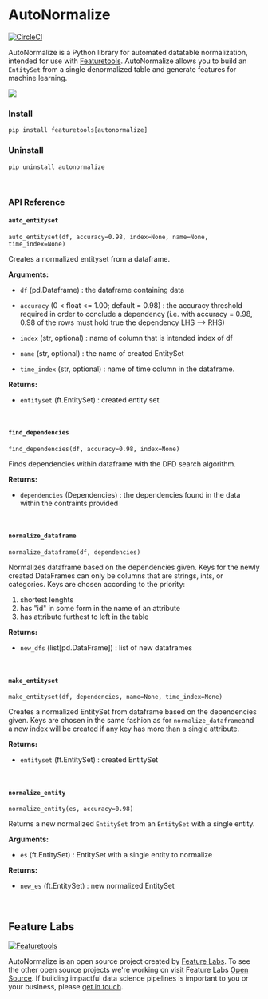 # AutoNormalize

[![CircleCI](https://circleci.com/gh/FeatureLabs/autonormalize.svg?style=shield&circle-token=b890443ca669d7e88d62ad2fd712f92951550c4a)](https://circleci.com/gh/FeatureLabs/autonormalize)

AutoNormalize is a Python library for automated datatable normalization, intended for use with [Featuretools](https://github.com/Featuretools/featuretools). AutoNormalize allows you to build an `EntitySet` from a single denormalized table and generate features for machine learning.

![](gif.gif)

### Install
```shell
pip install featuretools[autonormalize]
```
### Uninstall
```shell
pip uninstall autonormalize
```
<br />

### API Reference

#### `auto_entityset`
```shell
auto_entityset(df, accuracy=0.98, index=None, name=None, time_index=None)
```
Creates a normalized entityset from a dataframe.

**Arguments:**

* `df` (pd.Dataframe) : the dataframe containing data

* `accuracy` (0 < float <= 1.00; default = 0.98) : the accuracy threshold required in order to conclude a dependency (i.e. with accuracy = 0.98, 0.98 of the rows must hold true the dependency LHS --> RHS)

* `index` (str, optional) : name of column that is intended index of df

* `name` (str, optional) : the name of created EntitySet

* `time_index` (str, optional) : name of time column in the dataframe.

**Returns:**

* `entityset` (ft.EntitySet) : created entity set

<br />

#### `find_dependencies`

```shell
find_dependencies(df, accuracy=0.98, index=None)
```
Finds dependencies within dataframe with the DFD search algorithm.

**Returns:**

*  `dependencies` (Dependencies) : the dependencies found in the data within the contraints provided

<br />

#### `normalize_dataframe`

```shell
normalize_dataframe(df, dependencies)
```
Normalizes dataframe based on the dependencies given. Keys for the newly created DataFrames can only be columns that are strings, ints, or categories. Keys are chosen according to the priority: 
1) shortest lenghts 
2) has "id" in some form in the name of an attribute 
3) has attribute furthest to left in the table

**Returns:**

* `new_dfs` (list[pd.DataFrame]) : list of new dataframes

<br />

#### `make_entityset`

```shell
make_entityset(df, dependencies, name=None, time_index=None)
```
Creates a normalized EntitySet from dataframe based on the dependencies given. Keys are chosen in the same fashion as for `normalize_dataframe`and a new index will be created if any key has more than a single attribute.

**Returns:**

* `entityset` (ft.EntitySet) : created EntitySet

<br />

#### `normalize_entity`

```shell
normalize_entity(es, accuracy=0.98)
```
Returns a new normalized `EntitySet` from an `EntitySet` with a single entity.

**Arguments:**

* `es` (ft.EntitySet) : EntitySet with a single entity to normalize

**Returns:**

* `new_es` (ft.EntitySet) : new normalized EntitySet

<br />

## Feature Labs
<a href="https://www.featurelabs.com/">
    <img src="http://www.featurelabs.com/wp-content/uploads/2017/12/logo.png" alt="Featuretools" />
</a>

AutoNormalize is an open source project created by [Feature Labs](https://www.featurelabs.com/). To see the other open source projects we're working on visit Feature Labs [Open Source](https://www.featurelabs.com/open). If building impactful data science pipelines is important to you or your business, please [get in touch](https://www.featurelabs.com/contact/).

